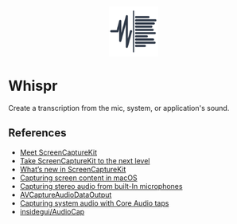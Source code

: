 <div align="center">
  <picture>
     <img width="100" alt="logo" src="./macos/Whispr/Assets.xcassets/AppIcon.appiconset/AppIcon_1024.png">
  </picture>
</div>

# Whispr

Create a transcription from the mic, system, or application's sound.

## References

- [Meet ScreenCaptureKit](https://youtu.be/UvR0PNeEXcI)
- [Take ScreenCaptureKit to the next level](https://youtu.be/PcqfIFYnVBI)
- [What’s new in ScreenCaptureKit](https://youtu.be/-kM0inzL6uM)
- [Capturing screen content in macOS](https://developer.apple.com/documentation/screencapturekit/capturing-screen-content-in-macos)
- [Capturing stereo audio from built-In microphones](https://developer.apple.com/documentation/avfaudio/capturing-stereo-audio-from-built-in-microphones)
- [AVCaptureAudioDataOutput](https://developer.apple.com/documentation/avfoundation/avcaptureaudiodataoutput)
- [Capturing system audio with Core Audio taps](https://developer.apple.com/documentation/coreaudio/capturing-system-audio-with-core-audio-taps)
- [insidegui/AudioCap](https://github.com/insidegui/AudioCap)
